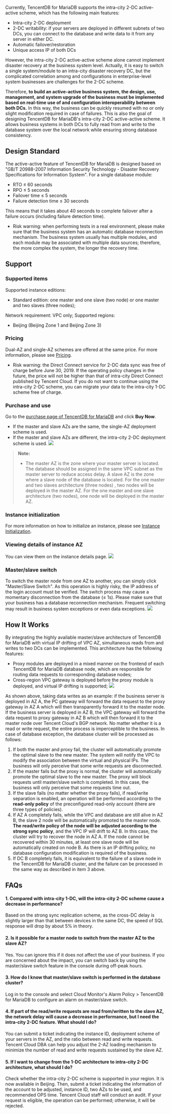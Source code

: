 Currently, TencentDB for MariaDB supports the intra-city 2-DC active-active scheme, which has the following main features:
- Intra-city 2-DC deployment
- 2-DC writability: if your servers are deployed in different subnets of two DCs, you can connect to the database and write data to it from any server in either DC.
- Automatic failover/restoration
- Unique access IP of both DCs

However, the intra-city 2-DC active-active scheme alone cannot implement disaster recovery at the business system level. Actually, it is easy to switch a single system/module to an intra-city disaster recovery DC, but the complicated correlation among and configurations in enterprise-level system businesses are challenges for the 2-DC scheme.

Therefore, **to build an active-active business system, the design, use, management, and system upgrade of the business must be implemented based on real-time use of and configuration interoperability between both DCs.** In this way, the business can be quickly resumed with no or only slight modification required in case of failures. This is also the goal of designing TencentDB for MariaDB's intra-city 2-DC active-active scheme. It allows business systems in both DCs to fully read from and write to the database system over the local network while ensuring strong database consistency.

## Design Standard
The active-active feature of TencentDB for MariaDB is designed based on "GB/T 20988-2007 Information Security Technology - Disaster Recovery Specifications for Information System". For a single database module:
- RTO ≤ 60 seconds
- RPO ≤ 5 seconds
- Failover time ≤ 5 seconds
- Failure detection time ≤ 30 seconds

This means that it takes about 40 seconds to complete failover after a failure occurs (including failure detection time).

- Risk warning: when performing tests in a real environment, please make sure that the business system has an automatic database reconnection mechanism. The business system usually has multiple modules, and each module may be associated with multiple data sources; therefore, the more complex the system, the longer the recovery time.


## Support
### Supported items
Supported instance editions:
- Standard edition: one master and one slave (two node) or one master and two slaves (three nodes);

Network requirement: VPC only;
Supported regions:
- Beijing (Beijing Zone 1 and Beijing Zone 3)

### Pricing
Dual-AZ and single-AZ schemes are offered at the same price. For more information, please see [Pricing](https://intl.cloud.tencent.com/document/product/237/2034).

- Risk warning: the Direct Connect service for 2-DC data sync was free of charge before June 30, 2019. If the operating policy changes in the future, the price will not be higher than that of intra-city Direct Connect published by Tencent Cloud. If you do not want to continue using the intra-city 2-DC scheme, you can migrate your data to the intra-city 1-DC scheme free of charge.

### Purchase and use
Go to the [purchase page of TencentDB for MariaDB](https://buy.cloud.tencent.com/tdsql) and click **Buy Now**.
- If the master and slave AZs are the same, the single-AZ deployment scheme is used.
- If the master and slave AZs are different, the intra-city 2-DC deployment scheme is used.
![](https://main.qcloudimg.com/raw/24202da514e7876b90bfc3cfbb65f641.png)

>**Note:**
>- The master AZ is the zone where your master server is located. The database should be assigned in the same VPC subnet as the master server to reduce access delay. A slave AZ is the zone where a slave node of the database is located. For the one master and two slaves architecture (three nodes) , two nodes will be deployed in the master AZ. For the one master and one slave architecture (two nodes), one node will be deployed in the master AZ.



### Instance initialization
For more information on how to initialize an instance, please see [Instance Initialization](https://intl.cloud.tencent.com/document/product/237/7055?from_cn_redirect=1).


### Viewing details of instance AZ
You can view them on the instance details page.
![](https://main.qcloudimg.com/raw/96cec207a290d42661374def1bf60f5b.png)

### Master/slave switch
To switch the master node from one AZ to another, you can simply click "Master/Slave Switch". As this operation is highly risky, the IP address of the login account must be verified. The switch process may cause a momentary disconnection from the database (≤ 1s). Please make sure that your business has a database reconnection mechanism. Frequent switching may result in business system exceptions or even data exceptions.
![](https://main.qcloudimg.com/raw/5a644ca69286d9b5494c8a1d082d1a20.png)
## How It Works
By integrating the highly available master/slave architecture of TencentDB for MariaDB with virtual IP drifting of VPC AZ, simultaneous reads from and writes to two DCs can be implemented. This architecture has the following features:
- Proxy modules are deployed in a mixed manner on the frontend of each TencentDB for MariaDB database node, which are responsible for routing data requests to corresponding database nodes;
- Cross-region VPC gateway is deployed before the proxy module is deployed, and virtual IP drifting is supported;
![](https://main.qcloudimg.com/raw/a714b045d40ad44223f03e5d5fede0fd.png)

As shown above, taking data writes as an example: if the business server is deployed in AZ A, the PC gateway will forward the data request to the proxy gateway in AZ A which will then transparently forward it to the master node. If the business server is deployed in AZ B, the VPC gateway will forward the data request to proxy gateway in AZ B which will then forward it to the master node over Tencent Cloud's BGP network.
No matter whether it is a read or write request, the entire process is imperceptible to the business. In case of database exception, the database cluster will be processed as follows:
1. If both the master and proxy fail, the cluster will automatically promote the optimal slave to the new master. The system will notify the VPC to modify the association between the virtual and physical IPs. The business will only perceive that some write requests are disconnected.
2. If the master fails but the proxy is normal, the cluster will automatically promote the optimal slave to the new master. The proxy will block requests until master/slave switch is completed. In this case, the business will only perceive that some requests time out.
3. If the slave fails (no matter whether the proxy fails), if read/write separation is enabled, an operation will be performed according to the **read-only policy** of the preconfigured read-only account (there are three types of policies).
4. If AZ A completely fails, while the VPC and database are still alive in AZ B, the slave 2 node will be automatically promoted to the master node. **The read/write policy of the node will be adjusted according to the strong sync policy**, and the VPC IP will drift to AZ B. In this case, the cluster will try to recover the node in AZ A. If the node cannot be recovered within 30 minutes, at least one slave node will be automatically created on node B. As there is an IP drifting policy, no database configuration modification is required of the business.
5. If DC B completely fails, it is equivalent to the failure of a slave node in the TencentDB for MariaDB cluster, and the failure can be processed in the same way as described in item 3 above.

## FAQs
#### 1. Compared with intra-city 1-DC, will the intra-city 2-DC scheme cause a decrease in performance?
Based on the strong sync replication scheme, as the cross-DC delay is slightly larger than that between devices in the same DC, the speed of SQL response will drop by about 5% in theory.

#### 2. Is it possible for a master node to switch from the master AZ to the slave AZ?
Yes. You can ignore this if it does not affect the use of your business. If you are concerned about the impact, you can switch back by using the master/slave switch feature in the console during off-peak hours.

#### 3. How do I know that master/slave switch is performed in the database cluster?
Log in to the console and select Cloud Monitor's Alarm Policy > TencentDB for MariaDB to configure an alarm on master/slave switch.

#### 4. If part of the read/write requests are read from/written to the slave AZ, the network delay will cause a decrease in performance, but I need the intra-city 2-DC feature. What should I do?
You can submit a ticket indicating the instance ID, deployment scheme of your servers in the AZ, and the ratio between read and write requests. Tencent Cloud DBA can help you adjust the 2-AZ loading mechanism to minimize the number of read and write requests sustained by the slave AZ.

#### 5. If I want to change from the 1-DC architecture to intra-city 2-DC architecture, what should I do?
Check whether the intra-city 2-DC scheme is supported in your region. It is now available in Beijing. Then, submit a ticket indicating the information of the account to be adjusted, instance ID, two AZs to be used, and recommended OPS time. Tencent Cloud staff will conduct an audit. If your request is eligible, the operation can be performed; otherwise, it will be rejected.
